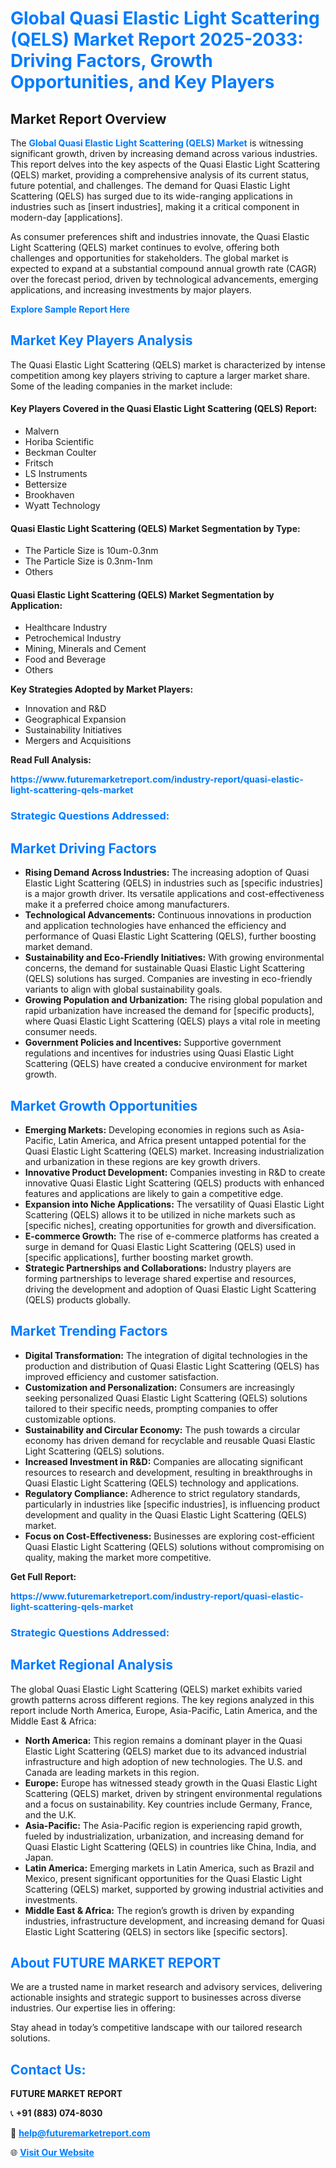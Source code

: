 <h1 style="color: #007BFF;">Global Quasi Elastic Light Scattering (QELS) Market Report 2025-2033: Driving Factors, Growth Opportunities, and Key Players</h1>

<section id="overview">
<h2>Market Report Overview</h2>
<p>The <a href="https://www.futuremarketreport.com/industry-report/quasi-elastic-light-scattering-qels-market" style="color: #007BFF; text-decoration: none;"><strong>Global Quasi Elastic Light Scattering (QELS) Market</strong></a> is witnessing significant growth, driven by increasing demand across various industries. This report delves into the key aspects of the Quasi Elastic Light Scattering (QELS) market, providing a comprehensive analysis of its current status, future potential, and challenges. The demand for Quasi Elastic Light Scattering (QELS) has surged due to its wide-ranging applications in industries such as [insert industries], making it a critical component in modern-day [applications].</p>
<p>As consumer preferences shift and industries innovate, the Quasi Elastic Light Scattering (QELS) market continues to evolve, offering both challenges and opportunities for stakeholders. The global market is expected to expand at a substantial compound annual growth rate (CAGR) over the forecast period, driven by technological advancements, emerging applications, and increasing investments by major players.</p>
</section>

<section id="overview">
<p><a href="https://www.futuremarketreport.com/request-sample/reportId=55358" style="color: #007BFF; text-decoration: none;"><strong>Explore Sample Report Here</strong></a></p>
</section>

<section id="key-players">
<h2 style="color: #007BFF;">Market Key Players Analysis</h2>
<p>The Quasi Elastic Light Scattering (QELS) market is characterized by intense competition among key players striving to capture a larger market share. Some of the leading companies in the market include:</p>
<h4>Key Players Covered in the Quasi Elastic Light Scattering (QELS) Report:</h4>
<ul><li>Malvern</li><li>Horiba Scientific</li><li>Beckman Coulter</li><li>Fritsch</li><li>LS Instruments</li><li>Bettersize</li><li>Brookhaven</li><li>Wyatt Technology</li></ul>
<h4>Quasi Elastic Light Scattering (QELS) Market Segmentation by Type:</h4>
<ul><li>The Particle Size is 10um-0.3nm</li><li>The Particle Size is 0.3nm-1nm</li><li>Others</li></ul>

<h4>Quasi Elastic Light Scattering (QELS) Market Segmentation by Application:</h4>
<ul><li>Healthcare Industry</li><li>Petrochemical Industry</li><li>Mining, Minerals and Cement</li><li>Food and Beverage</li><li>Others</li></ul>
<p><strong>Key Strategies Adopted by Market Players:</strong></p>
<ul>
<li>Innovation and R&D</li>
<li>Geographical Expansion</li>
<li>Sustainability Initiatives</li>
<li>Mergers and Acquisitions</li>
</ul>
</section>

<section>
<p><strong>Read Full Analysis: </strong></p><a href="https://www.futuremarketreport.com/industry-report/quasi-elastic-light-scattering-qels-market" style="color: #007BFF; text-decoration: none;"><strong>https://www.futuremarketreport.com/industry-report/quasi-elastic-light-scattering-qels-market</strong></a>
<h3 style="color: #007BFF;">Strategic Questions Addressed:</h3>
</section>

<section id="driving-factors">
<h2 style="color: #007BFF;">Market Driving Factors</h2>
<ul>
<li><strong>Rising Demand Across Industries:</strong> The increasing adoption of Quasi Elastic Light Scattering (QELS) in industries such as [specific industries] is a major growth driver. Its versatile applications and cost-effectiveness make it a preferred choice among manufacturers.</li>
<li><strong>Technological Advancements:</strong> Continuous innovations in production and application technologies have enhanced the efficiency and performance of Quasi Elastic Light Scattering (QELS), further boosting market demand.</li>
<li><strong>Sustainability and Eco-Friendly Initiatives:</strong> With growing environmental concerns, the demand for sustainable Quasi Elastic Light Scattering (QELS) solutions has surged. Companies are investing in eco-friendly variants to align with global sustainability goals.</li>
<li><strong>Growing Population and Urbanization:</strong> The rising global population and rapid urbanization have increased the demand for [specific products], where Quasi Elastic Light Scattering (QELS) plays a vital role in meeting consumer needs.</li>
<li><strong>Government Policies and Incentives:</strong> Supportive government regulations and incentives for industries using Quasi Elastic Light Scattering (QELS) have created a conducive environment for market growth.</li>
</ul>
</section>

<section id="growth-opportunities">
<h2 style="color: #007BFF;">Market Growth Opportunities</h2>
<ul>
<li><strong>Emerging Markets:</strong> Developing economies in regions such as Asia-Pacific, Latin America, and Africa present untapped potential for the Quasi Elastic Light Scattering (QELS) market. Increasing industrialization and urbanization in these regions are key growth drivers.</li>
<li><strong>Innovative Product Development:</strong> Companies investing in R&D to create innovative Quasi Elastic Light Scattering (QELS) products with enhanced features and applications are likely to gain a competitive edge.</li>
<li><strong>Expansion into Niche Applications:</strong> The versatility of Quasi Elastic Light Scattering (QELS) allows it to be utilized in niche markets such as [specific niches], creating opportunities for growth and diversification.</li>
<li><strong>E-commerce Growth:</strong> The rise of e-commerce platforms has created a surge in demand for Quasi Elastic Light Scattering (QELS) used in [specific applications], further boosting market growth.</li>
<li><strong>Strategic Partnerships and Collaborations:</strong> Industry players are forming partnerships to leverage shared expertise and resources, driving the development and adoption of Quasi Elastic Light Scattering (QELS) products globally.</li>
</ul>
</section>

<section id="trending-factors">
<h2 style="color: #007BFF;">Market Trending Factors</h2>
<ul>
<li><strong>Digital Transformation:</strong> The integration of digital technologies in the production and distribution of Quasi Elastic Light Scattering (QELS) has improved efficiency and customer satisfaction.</li>
<li><strong>Customization and Personalization:</strong> Consumers are increasingly seeking personalized Quasi Elastic Light Scattering (QELS) solutions tailored to their specific needs, prompting companies to offer customizable options.</li>
<li><strong>Sustainability and Circular Economy:</strong> The push towards a circular economy has driven demand for recyclable and reusable Quasi Elastic Light Scattering (QELS) solutions.</li>
<li><strong>Increased Investment in R&D:</strong> Companies are allocating significant resources to research and development, resulting in breakthroughs in Quasi Elastic Light Scattering (QELS) technology and applications.</li>
<li><strong>Regulatory Compliance:</strong> Adherence to strict regulatory standards, particularly in industries like [specific industries], is influencing product development and quality in the Quasi Elastic Light Scattering (QELS) market.</li>
<li><strong>Focus on Cost-Effectiveness:</strong> Businesses are exploring cost-efficient Quasi Elastic Light Scattering (QELS) solutions without compromising on quality, making the market more competitive.</li>
</ul>
</section>

<section>
<p><strong>Get Full Report: </strong></p><a href="https://www.futuremarketreport.com/industry-report/quasi-elastic-light-scattering-qels-market" style="color: #007BFF; text-decoration: none;"><strong>https://www.futuremarketreport.com/industry-report/quasi-elastic-light-scattering-qels-market</strong></a>
<h3 style="color: #007BFF;">Strategic Questions Addressed:</h3>
</section>


<section id="regional-analysis">
<h2 style="color: #007BFF;">Market Regional Analysis</h2>
<p>The global Quasi Elastic Light Scattering (QELS) market exhibits varied growth patterns across different regions. The key regions analyzed in this report include North America, Europe, Asia-Pacific, Latin America, and the Middle East & Africa:</p>
<ul>
<li><strong>North America:</strong> This region remains a dominant player in the Quasi Elastic Light Scattering (QELS) market due to its advanced industrial infrastructure and high adoption of new technologies. The U.S. and Canada are leading markets in this region.</li>
<li><strong>Europe:</strong> Europe has witnessed steady growth in the Quasi Elastic Light Scattering (QELS) market, driven by stringent environmental regulations and a focus on sustainability. Key countries include Germany, France, and the U.K.</li>
<li><strong>Asia-Pacific:</strong> The Asia-Pacific region is experiencing rapid growth, fueled by industrialization, urbanization, and increasing demand for Quasi Elastic Light Scattering (QELS) in countries like China, India, and Japan.</li>
<li><strong>Latin America:</strong> Emerging markets in Latin America, such as Brazil and Mexico, present significant opportunities for the Quasi Elastic Light Scattering (QELS) market, supported by growing industrial activities and investments.</li>
<li><strong>Middle East & Africa:</strong> The region’s growth is driven by expanding industries, infrastructure development, and increasing demand for Quasi Elastic Light Scattering (QELS) in sectors like [specific sectors].</li>
</ul>
</section>

<footer>
<h2 style="color: #007BFF;">About FUTURE MARKET REPORT</h2>
<p>We are a trusted name in market research and advisory services, delivering actionable insights and strategic support to businesses across diverse industries. Our expertise lies in offering:</p>

<p>Stay ahead in today’s competitive landscape with our tailored research solutions.</p>

<h2 style="color: #007BFF;">Contact Us:</h2>
<p><strong>FUTURE MARKET REPORT</strong></p>
<p>📞 <strong>+91 (883) 074-8030</strong></p>
<p>📧 <strong><a href="mailto:help@futuremarketreport.com" style="color: #007BFF;">help@futuremarketreport.com</a></strong></p>
<p>🌐 <strong><a href="https://www.futuremarketreport.com/" style="color: #007BFF;">Visit Our Website</a></strong></p>
</footer>